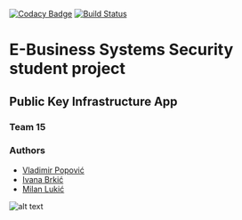 [![Codacy Badge](https://api.codacy.com/project/badge/Grade/fb2007de17ac4f069b44e3483a46e16d)](https://www.codacy.com/manual/ivanabrkic/pki-bsep-tim15?utm_source=github.com&amp;utm_medium=referral&amp;utm_content=ivanabrkic/pki-bsep-tim15&amp;utm_campaign=Badge_Grade)  [![Build Status](https://travis-ci.com/ivanabrkic/pki-bsep-tim15.svg?branch=master)](https://travis-ci.com/ivanabrkic/pki-bsep-tim15)
# E-Business Systems Security student project 
## Public Key Infrastructure App
### Team 15 
### Authors
*   [Vladimir Popović](https://github.com/PopovicV)
*   [Ivana Brkić](https://github.com/ivanabrkic)
*   [Milan Lukić](https://github.com/lukicMilan)

![alt text](https://github.com/ivanabrkic/BSEP_2019/blob/master/LogoMakr_3LXKFg.png "Logo")
